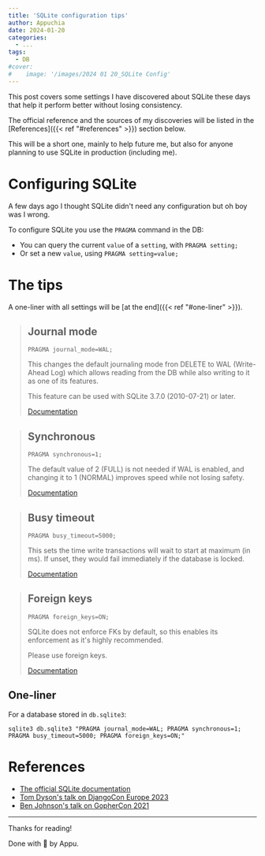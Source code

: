 ```yaml
---
title: 'SQLite configuration tips'
author: Appuchia
date: 2024-01-20
categories:
  - ...
tags:
  - DB
#cover:
#    image: '/images/2024 01 20_SQLite Config'
---
```


This post covers some settings I have discovered about SQLite these days that
help it perform better without losing consistency.

The official reference and the sources of my discoveries will be listed in the
[References]({{< ref "#references" >}}) section below.

This will be a short one, mainly to help future me, but also for anyone planning
to use SQLite in production (including me).

# Configuring SQLite

A few days ago I thought SQLite didn't need any configuration but oh boy was I 
wrong.

To configure SQLite you use the `PRAGMA` command in the DB:

- You can query the current `value` of a `setting`, with `PRAGMA setting;`
- Or set a new `value`, using `PRAGMA setting=value;`

# The tips

A one-liner with all settings will be [at the end]({{< ref "#one-liner" >}}).
> ## Journal mode
>
> `PRAGMA journal_mode=WAL;`
>
> This changes the default journaling mode fron DELETE to WAL (Write-Ahead Log)
> which allows reading from the DB while also writing to it as one of its
> features.
>
> This feature can be used with SQLite 3.7.0 (2010-07-21) or later.
>
> [Documentation](https://www.sqlite.org/pragma.html#pragma_journal_mode)

> ## Synchronous
>
> `PRAGMA synchronous=1;`
>
> The default value of 2 (FULL) is not needed if WAL is enabled, and changing it
> to 1 (NORMAL) improves speed while not losing safety.
>
> [Documentation](https://www.sqlite.org/pragma.html#pragma_synchronous)

> ## Busy timeout
>
> `PRAGMA busy_timeout=5000;`
>
> This sets the time write transactions will wait to start at maximum (in ms).
> If unset, they would fail immediately if the database is locked.
>
> [Documentation](https://www.sqlite.org/pragma.html#pragma_busy_timeout)

> ## Foreign keys
>
> `PRAGMA foreign_keys=ON;`
>
> SQLite does not enforce FKs by default, so this enables its enforcement as
> it's highly recommended.
>
> Please use foreign keys.
> 
> [Documentation](https://www.sqlite.org/pragma.html#pragma_foreign_keys)

## One-liner

For a database stored in `db.sqlite3`:

```shell
sqlite3 db.sqlite3 "PRAGMA journal_mode=WAL; PRAGMA synchronous=1; PRAGMA busy_timeout=5000; PRAGMA foreign_keys=ON;"
```

# References

- [The official SQLite documentation](https://www.sqlite.org/docs.html)
- [Tom Dyson's talk on DjangoCon Europe 2023](https://www.youtube.com/watch?v=yTicYJDT1zE)
- [Ben Johnson's talk on GopherCon 2021](https://www.youtube.com/watch?v=XcAYkriuQ1o)

---

Thanks for reading!

Done with 🖤 by Appu.
